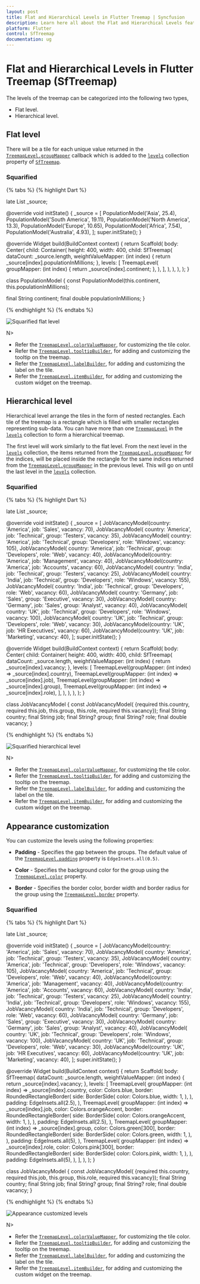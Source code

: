 ```yaml
---
layout: post
title: Flat and Hierarchical Levels in Flutter Treemap | Syncfusion
description: Learn here all about the Flat and Hierarchical Levels feature of Syncfusion Flutter Treemap (SfTreemap) widget and more.
platform: Flutter
control: SfTreemap
documentation: ug
---
```


# Flat and Hierarchical Levels in Flutter Treemap (SfTreemap)

The levels of the treemap can be categorized into the following two types,

* Flat level.
* Hierarchical level.

## Flat level

There will be a tile for each unique value returned in the [`TreemapLevel.groupMapper`](https://pub.dev/documentation/syncfusion_flutter_treemap/latest/treemap/TreemapLevel/groupMapper.html) callback which is added to the [`levels`](https://pub.dev/documentation/syncfusion_flutter_treemap/latest/treemap/SfTreemap/levels.html) collection property of [`SfTreemap`](https://pub.dev/documentation/syncfusion_flutter_treemap/latest/treemap/SfTreemap-class.html).

### Squarified

{% tabs %}
{% highlight Dart %}

late List<PopulationModel> _source;

@override
void initState() {
   _source = <PopulationModel>[
      PopulationModel('Asia', 25.4),
      PopulationModel('South America', 19.11),
      PopulationModel('North America', 13.3),
      PopulationModel('Europe', 10.65),
      PopulationModel('Africa', 7.54),
      PopulationModel('Australia', 4.93),
   ];
   super.initState();
}

@override
Widget build(BuildContext context) {
  return Scaffold(
     body: Center(
        child: Container(
          height: 400,
          width: 400,
          child: SfTreemap(
            dataCount: _source.length,
            weightValueMapper: (int index) {
              return _source[index].populationInMillions;
            },
            levels: [
              TreemapLevel(
                groupMapper: (int index) {
                  return _source[index].continent;
                },
              ),
            ],
          ),
        ),
      ),
   );
}

class PopulationModel {
  const PopulationModel(this.continent, this.populationInMillions);

  final String continent;
  final double populationInMillions;
}

{% endhighlight %}
{% endtabs %}

![Squarified flat level](images/levels/squarified-flat-level.png)

N>
* Refer the [`TreemapLevel.colorValueMapper`](https://pub.dev/documentation/syncfusion_flutter_treemap/latest/treemap/TreemapLevel/colorValueMapper.html), for customizing the tile color.
* Refer the [`TreemapLevel.tooltipBuilder`](https://pub.dev/documentation/syncfusion_flutter_treemap/latest/treemap/TreemapLevel/tooltipBuilder.html), for adding and customizing the tooltip on the treemap.
* Refer the [`TreemapLevel.labelBuilder`](https://pub.dev/documentation/syncfusion_flutter_treemap/latest/treemap/TreemapLevel/labelBuilder.html), for adding and customizing the label on the tile.
* Refer the [`TreemapLevel.itemBuilder`](https://pub.dev/documentation/syncfusion_flutter_treemap/latest/treemap/TreemapLevel/itemBuilder.html), for adding and customizing the custom widget on the treemap.

## Hierarchical level

Hierarchical level arrange the tiles in the form of nested rectangles. Each tile of the treemap is a rectangle which is filled with smaller rectangles representing sub-data. You can have more than one [`TreemapLevel`](https://pub.dev/documentation/syncfusion_flutter_treemap/latest/treemap/TreemapLevel-class.html) in the [`levels`](https://pub.dev/documentation/syncfusion_flutter_treemap/latest/treemap/SfTreemap/levels.html) collection to form a hierarchical treemap.

The first level will work similarly to the flat level. From the next level in the [`levels`](https://pub.dev/documentation/syncfusion_flutter_treemap/latest/treemap/SfTreemap/levels.html) collection, the items returned from the [`TreemapLevel.groupMapper`](https://pub.dev/documentation/syncfusion_flutter_treemap/latest/treemap/TreemapLevel/groupMapper.html) for the indices, will be placed inside the rectangle for the same indices returned from the [`TreemapLevel.groupMapper`](https://pub.dev/documentation/syncfusion_flutter_treemap/latest/treemap/TreemapLevel/groupMapper.html) in the previous level. This will go on until the last level in the [`levels`](https://pub.dev/documentation/syncfusion_flutter_treemap/latest/treemap/SfTreemap/levels.html) collection.

### Squarified

{% tabs %}
{% highlight Dart %}

late List<JobVacancyModel> _source;

@override
void initState() {
   _source = <JobVacancyModel>[
      JobVacancyModel(country: 'America', job: 'Sales', vacancy: 70),
      JobVacancyModel(
          country: 'America', job: 'Technical', group: 'Testers', vacancy: 35),
      JobVacancyModel(
          country: 'America',
          job: 'Technical',
          group: 'Developers',
          role: 'Windows',
          vacancy: 105),
      JobVacancyModel(
          country: 'America',
          job: 'Technical',
          group: 'Developers',
          role: 'Web',
          vacancy: 40),
      JobVacancyModel(country: 'America', job: 'Management', vacancy: 40),
      JobVacancyModel(country: 'America', job: 'Accounts', vacancy: 60),
      JobVacancyModel(
          country: 'India', job: 'Technical', group: 'Testers', vacancy: 25),
      JobVacancyModel(
          country: 'India',
          job: 'Technical',
          group: 'Developers',
          role: 'Windows',
          vacancy: 155),
      JobVacancyModel(
          country: 'India',
          job: 'Technical',
          group: 'Developers',
          role: 'Web',
          vacancy: 60),
      JobVacancyModel(
          country: 'Germany', job: 'Sales', group: 'Executive', vacancy: 30),
      JobVacancyModel(
          country: 'Germany', job: 'Sales', group: 'Analyst', vacancy: 40),
      JobVacancyModel(
          country: 'UK',
          job: 'Technical',
          group: 'Developers',
          role: 'Windows',
          vacancy: 100),
      JobVacancyModel(
          country: 'UK',
          job: 'Technical',
          group: 'Developers',
          role: 'Web',
          vacancy: 30),
      JobVacancyModel(country: 'UK', job: 'HR Executives', vacancy: 60),
      JobVacancyModel(country: 'UK', job: 'Marketing', vacancy: 40),
   ];
   super.initState();
}

@override
Widget build(BuildContext context) {
  return Scaffold(
     body: Center(
        child: Container(
          height: 400,
          width: 400,
          child: SfTreemap(
            dataCount: _source.length,
            weightValueMapper: (int index) {
              return _source[index].vacancy;
            },
            levels: [
              TreemapLevel(groupMapper: (int index) => _source[index].country),
              TreemapLevel(groupMapper: (int index) => _source[index].job),
              TreemapLevel(groupMapper: (int index) => _source[index].group),
              TreemapLevel(groupMapper: (int index) => _source[index].role),
            ],
          ),
        ),
      ),
   );
}

class JobVacancyModel {
  const JobVacancyModel(
      {required this.country,
      required this.job,
      this.group,
      this.role,
      required this.vacancy});
  final String country;
  final String job;
  final String? group;
  final String? role;
  final double vacancy;
}

{% endhighlight %}
{% endtabs %}

![Squarified hierarchical level](images/levels/squarified-hierarchical-level.png)

N>
* Refer the [`TreemapLevel.colorValueMapper`](https://pub.dev/documentation/syncfusion_flutter_treemap/latest/treemap/TreemapLevel/colorValueMapper.html), for customizing the tile color.
* Refer the [`TreemapLevel.tooltipBuilder`](https://pub.dev/documentation/syncfusion_flutter_treemap/latest/treemap/TreemapLevel/tooltipBuilder.html), for adding and customizing the tooltip on the treemap.
* Refer the [`TreemapLevel.labelBuilder`](https://pub.dev/documentation/syncfusion_flutter_treemap/latest/treemap/TreemapLevel/labelBuilder.html), for adding and customizing the label on the tile.
* Refer the [`TreemapLevel.itemBuilder`](https://pub.dev/documentation/syncfusion_flutter_treemap/latest/treemap/TreemapLevel/itemBuilder.html), for adding and customizing the custom widget on the treemap.

## Appearance customization

You can customize the levels using the following properties:

* **Padding** - Specifies the gap between the groups. The default value of the [`TreemapLevel.padding`](https://pub.dev/documentation/syncfusion_flutter_treemap/latest/treemap/TreemapLevel/padding.html) property is `EdgeInsets.all(0.5)`.

* **Color** - Specifies the background color for the group using the [`TreemapLevel.color`](https://pub.dev/documentation/syncfusion_flutter_treemap/latest/treemap/TreemapLevel/color.html) property.

* **Border** - Specifies the border color, border width and border radius for the group using the [`TreemapLevel.border`](https://pub.dev/documentation/syncfusion_flutter_treemap/latest/treemap/TreemapLevel/border.html) property.

### Squarified

{% tabs %}
{% highlight Dart %}

late List<JobVacancyModel> _source;

@override
void initState() {
   _source = <JobVacancyModel>[
      JobVacancyModel(country: 'America', job: 'Sales', vacancy: 70),
      JobVacancyModel(
          country: 'America', job: 'Technical', group: 'Testers', vacancy: 35),
      JobVacancyModel(
          country: 'America',
          job: 'Technical',
          group: 'Developers',
          role: 'Windows',
          vacancy: 105),
      JobVacancyModel(
          country: 'America',
          job: 'Technical',
          group: 'Developers',
          role: 'Web',
          vacancy: 40),
      JobVacancyModel(country: 'America', job: 'Management', vacancy: 40),
      JobVacancyModel(country: 'America', job: 'Accounts', vacancy: 60),
      JobVacancyModel(
          country: 'India', job: 'Technical', group: 'Testers', vacancy: 25),
      JobVacancyModel(
          country: 'India',
          job: 'Technical',
          group: 'Developers',
          role: 'Windows',
          vacancy: 155),
      JobVacancyModel(
          country: 'India',
          job: 'Technical',
          group: 'Developers',
          role: 'Web',
          vacancy: 60),
      JobVacancyModel(
          country: 'Germany', job: 'Sales', group: 'Executive', vacancy: 30),
      JobVacancyModel(
          country: 'Germany', job: 'Sales', group: 'Analyst', vacancy: 40),
      JobVacancyModel(
          country: 'UK',
          job: 'Technical',
          group: 'Developers',
          role: 'Windows',
          vacancy: 100),
      JobVacancyModel(
          country: 'UK',
          job: 'Technical',
          group: 'Developers',
          role: 'Web',
          vacancy: 30),
      JobVacancyModel(country: 'UK', job: 'HR Executives', vacancy: 60),
      JobVacancyModel(country: 'UK', job: 'Marketing', vacancy: 40),
   ];
   super.initState();
}

@override
Widget build(BuildContext context) {
   return Scaffold(
      body: SfTreemap(
        dataCount: _source.length,
        weightValueMapper: (int index) {
          return _source[index].vacancy;
        },
        levels: [
          TreemapLevel(
             groupMapper: (int index) => _source[index].country,
             color: Colors.blue,
             border: RoundedRectangleBorder(
               side: BorderSide(
                 color: Colors.blue,
                 width: 1,
               ),
             ),
             padding: EdgeInsets.all(2.5),
          ),
          TreemapLevel(
            groupMapper: (int index) => _source[index].job,
            color: Colors.orangeAccent,
            border: RoundedRectangleBorder(
              side: BorderSide(
                color: Colors.orangeAccent,
                width: 1,
              ),
            ),
            padding: EdgeInsets.all(2.5),
          ),
          TreemapLevel(
            groupMapper: (int index) => _source[index].group,
            color: Colors.green[300],
            border: RoundedRectangleBorder(
              side: BorderSide(
                color: Colors.green,
                width: 1,
              ),
            ),
            padding: EdgeInsets.all(5),
          ),
          TreemapLevel(
             groupMapper: (int index) => _source[index].role,
             color: Colors.pink[300],
             border: RoundedRectangleBorder(
               side: BorderSide(
                 color: Colors.pink,
                 width: 1,
               ),
             ),
             padding: EdgeInsets.all(5),
          ),
        ],
      ),
   );
}

class JobVacancyModel {
  const JobVacancyModel(
      {required this.country,
      required this.job,
      this.group,
      this.role,
      required this.vacancy});
  final String country;
  final String job;
  final String? group;
  final String? role;
  final double vacancy;
}

{% endhighlight %}
{% endtabs %}

![Appearance customized levels](images/levels/levels-customization.png)

N>
* Refer the [`TreemapLevel.colorValueMapper`](https://pub.dev/documentation/syncfusion_flutter_treemap/latest/treemap/TreemapLevel/colorValueMapper.html), for customizing the tile color.
* Refer the [`TreemapLevel.tooltipBuilder`](https://pub.dev/documentation/syncfusion_flutter_treemap/latest/treemap/TreemapLevel/tooltipBuilder.html), for adding and customizing the tooltip on the treemap.
* Refer the [`TreemapLevel.labelBuilder`](https://pub.dev/documentation/syncfusion_flutter_treemap/latest/treemap/TreemapLevel/labelBuilder.html), for adding and customizing the label on the tile.
* Refer the [`TreemapLevel.itemBuilder`](https://pub.dev/documentation/syncfusion_flutter_treemap/latest/treemap/TreemapLevel/itemBuilder.html), for adding and customizing the custom widget on the treemap.